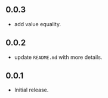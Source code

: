 ## 0.0.3

- add value equality.

## 0.0.2

- update `README.md` with more details.

## 0.0.1

- Initial release.
